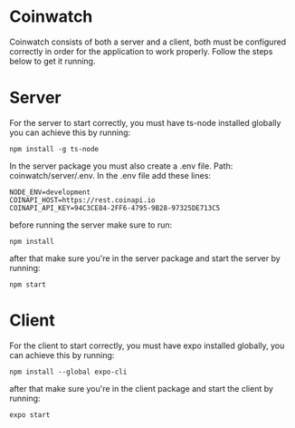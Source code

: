 # Coinwatch 

Coinwatch consists of both a server and a client, both must be configured correctly in order
for the application to work properly. Follow the steps below to get it running.


# Server
For the server to start correctly, you must have ts-node installed globally you can achieve this by running:
```
npm install -g ts-node
```
In the server package you must also create a .env file. Path: coinwatch/server/.env.
In the .env file add these lines:
```
NODE_ENV=development
COINAPI_HOST=https://rest.coinapi.io
COINAPI_API_KEY=94C3CE84-2FF6-4795-9B28-97325DE713C5
```

before running the server make sure to run:
```
npm install
```

after that make sure you're in the server package and start the server by running:
```
npm start
```


# Client
For the client to start correctly, you must have expo installed globally, you can achieve this by running:
```
npm install --global expo-cli
```
after that make sure you're in the client package and start the client by running:
```
expo start
```
